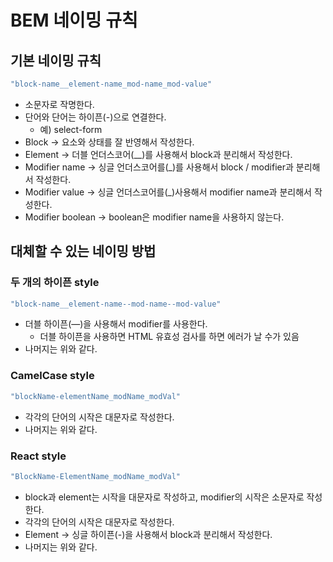 # BEM 네이밍 규칙

## 기본 네이밍 규칙

```jsx
"block-name__element-name_mod-name_mod-value"
```

- 소문자로 작명한다.
- 단어와 단어는 하이픈(-)으로 연결한다.
    - 예) select-form
- Block → 요소와 상태를 잘 반영해서 작성한다.
- Element → 더블 언더스코어(__)를 사용해서 block과 분리해서 작성한다.
- Modifier name → 싱글 언더스코어를(_)를 사용해서 block / modifier과 분리해서 작성한다.
- Modifier value → 싱글 언더스코어를(_)사용해서 modifier name과 분리해서 작성한다.
- Modifier boolean → boolean은 modifier name을 사용하지 않는다.

## 대체할 수 있는 네이밍 방법

### 두 개의 하이픈 style

```jsx
"block-name__element-name--mod-name--mod-value"
```

- 더블 하이픈(—)을 사용해서 modifier를 사용한다.
    - 더블 하이픈을 사용하면 HTML 유효성 검사를 하면 에러가 날 수가 있음
- 나머지는 위와 같다.

### CamelCase style

```jsx
"blockName-elementName_modName_modVal"
```

- 각각의 단어의 시작은 대문자로 작성한다.
- 나머지는 위와 같다.

### React style

```jsx
"BlockName-ElementName_modName_modVal"
```

- block과 element는 시작을 대문자로 작성하고, modifier의 시작은 소문자로 작성한다.
- 각각의 단어의 시작은 대문자로 작성한다.
- Element → 싱글 하이픈(-)을 사용해서 block과 분리해서 작성한다.
- 나머지는 위와 같다.